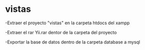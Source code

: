 vistas
======
-Extraer el proyecto "vistas" en la carpeta htdocs del xampp

-Extraer el rar Yii.rar dentor de la carpeta del proyecto

-Exportar la base de datos dentro de la carpeta database a mysql
